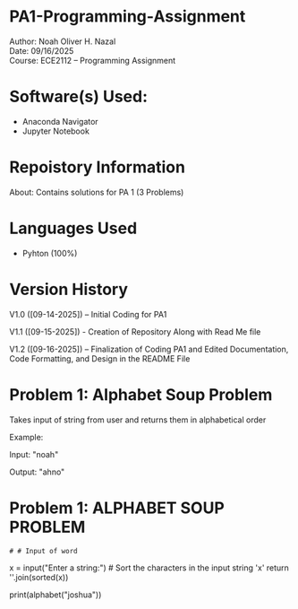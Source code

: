# PA1-Programming-Assignment

Author: Noah Oliver H. Nazal  
Date: 09/16/2025  
Course: ECE2112 – Programming Assignment  

# Software(s) Used:
- Anaconda Navigator  
- Jupyter Notebook  

# Repoistory Information
About: Contains solutions for PA 1 (3 Problems)  

# Languages Used
- Pyhton (100%)

# Version History
V1.0 ([09-14-2025]) – Initial Coding for PA1  

V1.1 ([09-15-2025]) - Creation of Repository Along with Read Me file  

V1.2 ([09-16-2025]) – Finalization of Coding PA1 and Edited Documentation, Code Formatting, and Design in the README File  

# Problem 1: Alphabet Soup Problem
Takes input of string from user and returns them in alphabetical order  

Example:  

Input: "noah"  

Output: "ahno"  

# Problem 1: ALPHABET SOUP PROBLEM
    # # Input of word
x = input("Enter a string:")
    # Sort the characters in the input string 'x'
    return ''.join(sorted(x))

print(alphabet("joshua"))
